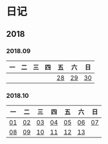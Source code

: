 # 日记  
## 2018

### 2018.09

|一|二|三|四|五|六|日|
|---|---|---|---|---|---|---|
||||| [28](./日记/2018.09.28.md)|   [29](./日记/2018.09.29.md) |[30](./日记/2018.09.30.md)| 

### 2018.10

|一|二|三|四|五|六|日|
|---|---|---|---|---|---|---|
| [01](./日记/2018.10.01.md)|[02](./日记/2018.10.02.md)|[03](./日记/2018.10.03.md)|[04](./日记/2018.10.04.md)|[05](./日记/2018.10.05.md)|[06](./日记/2018.10.06.md)|[07](./日记/2018.10.07.md) |
|  [08](./日记/2018.10.08.md)|[09](./日记/2018.10.09.md)|[10](./日记/2018.10.10.md)|[11](./日记/2018.10.11.md)|[12](./日记/2018.10.12.md)|[13](./日记/2018.10.13.md)|